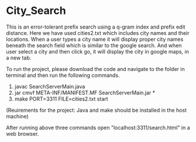 # City_Search
This is an error-tolerant prefix search using a q-gram index and prefix edit distance. 
Here we have used cities2.txt which includes city names and their locations.
When a user types a city name it will display proper city names beneath the search field which is similar to the google search.
And when user select a city and then click go, it will display the city in google maps, in a new tab.

To run the project, please download the code and navigate to the folder in terminal and then run the following commands.

1) javac SearchServerMain.java
2) jar cmvf META-INF/MANIFEST.MF SearchServerMain.jar *
3) make PORT=3311 FILE=cities2.txt start

(Reuirements for the project: Java and make should be installed in the host machine)

After running above three commands open "localhost:3311/search.html" in a web browser.
